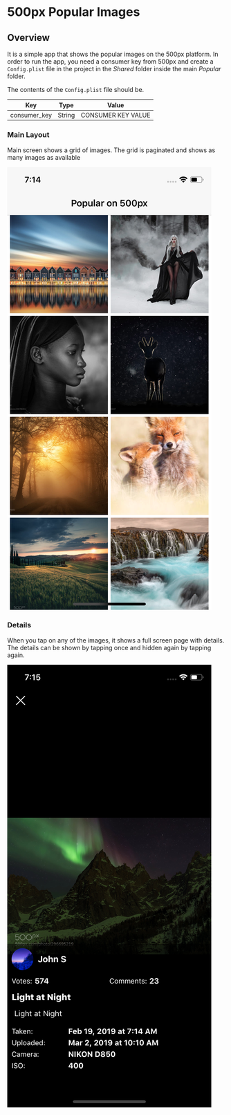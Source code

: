 # 500px Popular Images

## Overview

It is a simple app that shows the popular images on the 500px platform. In order to run the app, you need a consumer key from 500px and create a `Config.plist` file in the project in the *Shared* folder inside the main *Popular* folder.

The contents of the `Config.plist` file should be.

|Key|Type|Value|
|---|---|---|
|consumer_key|String|CONSUMER KEY VALUE|

### Main Layout

Main screen shows a grid of images. The grid is paginated and shows as many images as available

![ScreenShot](https://raw.githubusercontent.com/matsoft90/500pxPopular/master/Screenshots/2.png)

### Details

When you tap on any of the images, it shows a full screen page with details. The details can be shown by tapping once and hidden again by tapping again.

![ScreenShot](https://raw.githubusercontent.com/matsoft90/500pxPopular/master/Screenshots/1.png)
